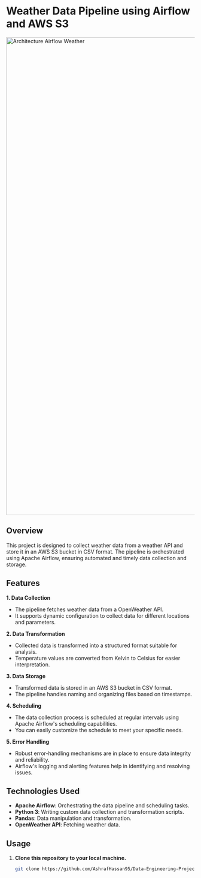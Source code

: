 # Weather Data Pipeline using Airflow and AWS S3

<img width="1275" alt="Architecture Airflow Weather" src="https://github.com/AshrafHassan95/Data-Engineering-Projects/assets/112810015/645a626a-3d4d-4a15-b115-cb584dc91256">

## Overview

This project is designed to collect weather data from a weather API and store it in an AWS S3 bucket in CSV format. The pipeline is orchestrated using Apache Airflow, ensuring automated and timely data collection and storage.

## Features

**1. Data Collection**
- The pipeline fetches weather data from a OpenWeather API.
- It supports dynamic configuration to collect data for different locations and parameters.

**2. Data Transformation**
- Collected data is transformed into a structured format suitable for analysis.
- Temperature values are converted from Kelvin to Celsius for easier interpretation.

**3. Data Storage**
- Transformed data is stored in an AWS S3 bucket in CSV format.
- The pipeline handles naming and organizing files based on timestamps.

**4. Scheduling**
- The data collection process is scheduled at regular intervals using Apache Airflow's scheduling capabilities.
- You can easily customize the schedule to meet your specific needs.

**5. Error Handling**
- Robust error-handling mechanisms are in place to ensure data integrity and reliability.
- Airflow's logging and alerting features help in identifying and resolving issues.

## Technologies Used

- **Apache Airflow**: Orchestrating the data pipeline and scheduling tasks.
- **Python 3**: Writing custom data collection and transformation scripts.
- **Pandas**: Data manipulation and transformation.
- **OpenWeather API**: Fetching weather data.

## Usage

1. **Clone this repository to your local machine.**

   ```bash
   git clone https://github.com/AshrafHassan95/Data-Engineering-Projects/tree/main/Automated-Data-Pipeline-Airflow
